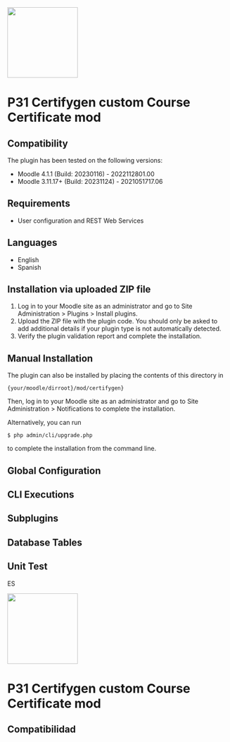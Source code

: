 <img src="https://github.com/UNIMOODLE/p31_mod/blob/develop/pix/icon.png" width="160" >

#  P31 Certifygen custom Course Certificate mod #

## Compatibility ##

The plugin has been tested on the following versions:

* Moodle 4.1.1 (Build: 20230116) - 2022112801.00
* Moodle 3.11.17+ (Build: 20231124) - 2021051717.06

## Requirements ##

* User configuration and REST Web Services

## Languages ##

* English
* Spanish

## Installation via uploaded ZIP file ##

1. Log in to your Moodle site as an administrator and go to Site Administration > Plugins > Install plugins.
1. Upload the ZIP file with the plugin code. You should only be asked to add additional details if your plugin type is not automatically detected.
1. Verify the plugin validation report and complete the installation.

## Manual Installation ##

The plugin can also be installed by placing the contents of this directory in
```
{your/moodle/dirroot}/mod/certifygen}
```
Then, log in to your Moodle site as an administrator and go to Site Administration > Notifications to complete the installation.

Alternatively, you can run
```
$ php admin/cli/upgrade.php
```
to complete the installation from the command line.
## Global Configuration ##
## CLI Executions ##
## Subplugins ##
## Database Tables ##
## Unit Test ##

ES

<img src="https://github.com/UNIMOODLE/p31_mod/blob/develop/pix/icon.png" width="160" >

#  P31 Certifygen custom Course Certificate mod #

## Compatibilidad ##



